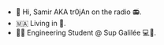 - 👋 Hi, Samir AKA tr0jAn on the radio 📻.
- 🇲🇦 Living in 🗼.
- 👨‍🎓  Engineering Student @ Sup Galilée 💻📡.

